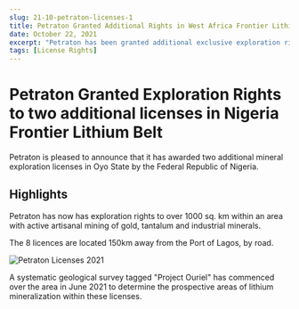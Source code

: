 ```yaml
---
slug: 21-10-petraton-licenses-1
title: Petraton Granted Additional Rights in West Africa Frontier Lithium Belt
date: October 22, 2021
excerpt: "Petraton has been granted additional exclusive exploration rights to 160 sq. km within the Western Nigeria Schist Belt"
tags: [License Rights]
---
```



# Petraton Granted Exploration Rights to two additional licenses in Nigeria Frontier Lithium Belt

Petraton is pleased to announce that it has awarded two additional mineral exploration licenses in Oyo State by the Federal Republic of Nigeria.

## Highlights

Petraton has now has exploration rights to over 1000 sq. km within an area with active artisanal mining of gold, tantalum and industrial minerals.

The 8 licences are located 150km away from the Port of Lagos, by road.   


  <img class="pb-6 w-screen " src="/img/Licenses-2021.png" alt="Petraton Licenses 2021">

A systematic geological survey tagged "Project Ouriel" has commenced over the area in June 2021 to determine the prospective areas of lithium mineralization within these licenses.
 
